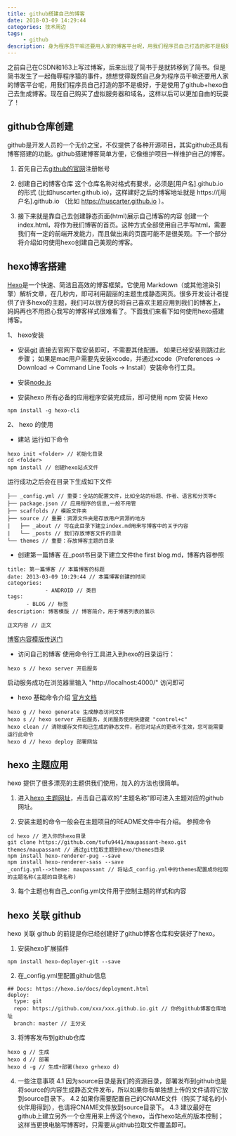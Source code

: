 ```yaml
---
title: github搭建自己的博客
date: 2018-03-09 14:29:44
categories: 技术周边
tags:
     - github
description: 身为程序员干嘛还要用人家的博客平台呢，用我们程序员自己打造的那不是极好
---
```


之前自己在CSDN和163上写过博客，后来出现了简书于是就转移到了简书。但是简书发生了一起侮辱程序猿的事件，想想觉得既然自己身为程序员干嘛还要用人家的博客平台呢，用我们程序员自己打造的那不是极好，于是使用了github+hexo自己去生成博客。现在自己购买了虚拟服务器和域名，这样以后可以更加自由的玩耍了！

## github仓库创建
github是开发人员的一个无价之宝，不仅提供了各种开源项目，其实github还具有博客搭建的功能。github搭建博客简单方便，它像维护项目一样维护自己的博客。

1. 首先自己去[github的官网](https://www.github.com)注册帐号

2. 创建自己的博客仓库
这个仓库名称对格式有要求，必须是[用户名].github.io的形式 (比如huscarter.github.io)，这样建好之后的博客地址就是 https://[用户名].github.io （比如 https://huscarter.github.io ）。

3. 接下来就是靠自己去创建静态页面(html)展示自己博客的内容
创建一个index.html，将作为我们博客的首页。这种方式全部使用自己手写html，需要我们有一定的前端开发能力，而且做出来的页面可能不是很美观。下一个部分将介绍如何使用hexo创建自己美观的博客。

## hexo博客搭建
[Hexo](https://hexo.io/)是一个快速、简洁且高效的博客框架。它使用 Markdown（或其他渲染引擎）解析文章，在几秒内，即可利用靓丽的主题生成静态网页。很多开发设计者提供了许多hexo的主题，我们可以很方便的将自己喜欢主题应用到我们的博客上，妈妈再也不用担心我写的博客样式很难看了。下面我们来看下如何使用hexo搭建博客。

1、 hexo安装

- 安装[git](https://git-scm.com/)
直接去官网下载安装即可，不需要其他配置。
如果已经安装则跳过此步骤；
如果是mac用户需要先安装xcode，并通过xcode（Preferences -> Download -> Command Line Tools -> Install）安装命令行工具。

- 安装[node.js](https://nodejs.org/en/)

- 安装hexo
所有必备的应用程序安装完成后，即可使用 npm 安装 Hexo
```
npm install -g hexo-cli
```

2、 hexo 的使用

- 建站
运行如下命令
```
hexo init <folder> // 初始化目录
cd <folder>
npm install // 创建hexo站点文件
```
运行成功之后会在目录下生成如下文件
```
├── _config.yml // 重要：全站的配置文件，比如全站的标题、作者、语言和分页等c 
├── package.json // 应用程序的信息,一般不用管
├── scaffolds // 模版文件夹
├── source // 重要：资源文件夹是存放用户资源的地方
|   ├── _about // 可在此目录下建立index.md用来写博客中的关于内容
|   └── _posts // 我们存放博客文件的目录
└── themes // 重要：存放博客主题的目录
```

- 创建第一篇博客
在_post书目录下建立文件the first blog.md，博客内容参照
```
title: 第一篇博客 // 本篇博客的标题
date: 2013-03-09 10:29:44 // 本篇博客创建的时间
categories: 
            - ANDROID // 类目
tags: 
      - BLOG // 标签
description: 博客模版 // 博客简介，用于博客列表的展示

正文内容 // 正文
```
[博客内容模版传送门](../template)

- 访问自己的博客
使用命令行工具进入到hexo的目录运行：
```
hexo s // hexo server 开启服务
```
启动服务成功在浏览器里输入 "http://localhost:4000/" 访问即可

- hexo 基础命令介绍 [官方文档](https://hexo.io/zh-cn/docs/commands.html)
```
hexo g // hexo generate 生成静态访问文件
hexo s // hexo server 开启服务，关闭服务使用快捷键 "control+c"
hexo clean // 清除缓存文件和已生成的静态文件，若您对站点的更改不生效，您可能需要运行此命令
hexo d // hexo deploy 部署网站
```

## hexo 主题应用
hexo 提供了很多漂亮的主题供我们使用，加入的方法也很简单。

1. 进入[hexo 主题网址](https://hexo.io/themes/)，点击自己喜欢的"主题名称"即可进入主题对应的github网址。

2. 安装主题的命令一般会在主题项目的README文件中有介绍。
参照命令
```
cd hexo // 进入你的hexo目录
git clone https://github.com/tufu9441/maupassant-hexo.git themes/maupassant // 通过git拉取主题到hexo/themes目录
npm install hexo-renderer-pug --save
npm install hexo-renderer-sass --save
_config.yml-->theme: maupassant // 将站点_config.yml中的themes配置成你拉取的主题名称(主题的目录名称)
```

3. 每个主题也有自己_config.yml文件用于控制主题的样式和内容

## hexo 关联 github
hexo 关联 github 的前提是你已经创建好了github博客仓库和安装好了hexo。

1. 安装hexo扩展插件
```
npm install hexo-deployer-git --save
```

2. 在_config.yml里配置github信息
```
## Docs: https://hexo.io/docs/deployment.html
deploy:
  type: git
  repo: https://github.com/xxx/xxx.github.io.git // 你的github博客仓库地址
  branch: master // 主分支
```

3. 将博客发布到github仓库
```
hexo g // 生成
hexo d // 部署
hexo d -g // 生成+部署(hexo g+hexo d)
```

4. 一些注意事项
4.1 因为source目录是我们的资源目录，部署发布到github也是将source的内容生成静态文件发布，所以如果你有单独想上传的文件请将它放到source目录下。
4.2 如果你需要配置自己的CNAME文件（购买了域名的小伙伴用得到），也请将CNAME文件放到source目录下。
4.3 建议最好在github上建立另外一个仓库用来上传这个hexo，当作hexo站点的版本控制；这样当更换电脑写博客时，只需要从github拉取文件覆盖即可。
